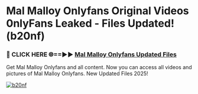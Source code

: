 # Mal Malloy Onlyfans Original Videos 0nlyFans Leaked - Files Updated! (b20nf)

<h3>🔴 CLICK HERE 🌐==►► <a href="https://tinyurl.com/ehrbuxhb" rel="nofollow">Mal Malloy Onlyfans Updated Files</a></h3>

Get Mal Malloy Onlyfans and all content. Now you can access all videos and pictures of Mal Malloy Onlyfans. New Updated Files 2025!

[![b20nf](https://i.imgur.com/lVYEuWS.gif)](https://tinyurl.com/ehrbuxhb)
